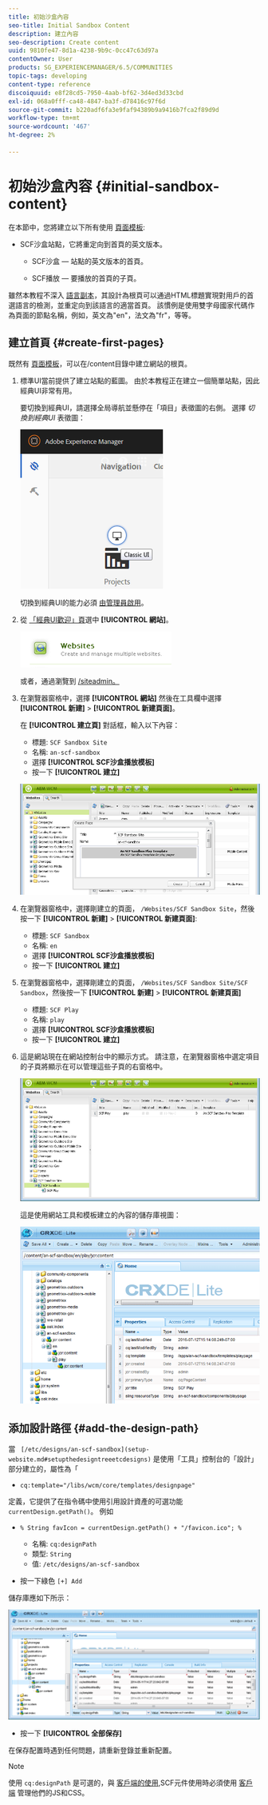 ```yaml
---
title: 初始沙盒內容
seo-title: Initial Sandbox Content
description: 建立內容
seo-description: Create content
uuid: 9810fe47-8d1a-4238-9b9c-0cc47c63d97a
contentOwner: User
products: SG_EXPERIENCEMANAGER/6.5/COMMUNITIES
topic-tags: developing
content-type: reference
discoiquuid: e8f28cd5-7950-4aab-bf62-3d4ed3d33cbd
exl-id: 068a0fff-ca48-4847-ba3f-d78416c97f6d
source-git-commit: b220adf6fa3e9faf94389b9a9416b7fca2f89d9d
workflow-type: tm+mt
source-wordcount: '467'
ht-degree: 2%

---
```


# 初始沙盒內容 {#initial-sandbox-content}

在本節中，您將建立以下所有使用 [頁面模板](initial-app.md#createthepagetemplate):

* SCF沙盒站點，它將重定向到首頁的英文版本。

   * SCF沙盒 — 站點的英文版本的首頁。

   * SCF播放 — 要播放的首頁的子頁。

雖然本教程不深入 [語言副本](../../help/sites-administering/tc-prep.md)，其設計為根頁可以通過HTML標題實現對用戶的首選語言的檢測，並重定向到該語言的適當首頁。 該慣例是使用雙字母國家代碼作為頁面的節點名稱，例如，英文為&quot;en&quot;，法文為&quot;fr&quot;，等等。

## 建立首頁 {#create-first-pages}

既然有 [頁面模板](initial-app.md#createthepagetemplate)，可以在/content目錄中建立網站的根頁。

1. 標準UI當前提供了建立站點的藍圖。 由於本教程正在建立一個簡單站點，因此經典UI非常有用。

   要切換到經典UI，請選擇全局導航並懸停在「項目」表徵圖的右側。 選擇 *切換到經典UI* 表徵圖：

   ![經典ui](assets/classic-ui.png)

   切換到經典UI的能力必須 [由管理員啟用](../../help/sites-administering/enable-classic-ui.md)。

1. 從 [「經典UI歡迎」頁](http://localhost:4502/welcome.html)選中 **[!UICONTROL 網站]**。

   ![經典ui網站](assets/classic-ui-website.png)

   或者，通過瀏覽到 [/siteadmin。](http://localhost:4502/siteadmin)

1. 在瀏覽器窗格中，選擇 **[!UICONTROL 網站]** 然後在工具欄中選擇 **[!UICONTROL 新建]** > **[!UICONTROL 新建頁面]**。

   在 **[!UICONTROL 建立頁]** 對話框，輸入以下內容：

   * 標題: `SCF Sandbox Site`
   * 名稱: `an-scf-sandbox`
   * 選擇 **[!UICONTROL SCF沙盒播放模板]**
   * 按一下 **[!UICONTROL 建立]**

   ![經典UI建立頁](assets/classic-ui-create-page.png)

1. 在瀏覽器窗格中，選擇剛建立的頁面， `/Websites/SCF Sandbox Site`，然後按一下 **[!UICONTROL 新建]** > **[!UICONTROL 新建頁面]**:

   * 標題: `SCF Sandbox`
   * 名稱: `en`
   * 選擇 **[!UICONTROL SCF沙盒播放模板]**
   * 按一下 **[!UICONTROL 建立]**

1. 在瀏覽器窗格中，選擇剛建立的頁面， `/Websites/SCF Sandbox Site/SCF Sandbox`，然後按一下 **[!UICONTROL 新建]** > **[!UICONTROL 新建頁面]**

   * 標題: `SCF Play`
   * 名稱: `play`
   * 選擇 **[!UICONTROL SCF沙盒播放模板]**
   * 按一下 **[!UICONTROL 建立]**

1. 這是網站現在在網站控制台中的顯示方式。 請注意，在瀏覽器窗格中選定項目的子頁將顯示在可以管理這些子頁的右窗格中。

   ![經典UI網頁](assets/classic-ui-website-page.png)

   這是使用網站工具和模板建立的內容的儲存庫視圖：

   ![經典UI儲存庫視圖](assets/classic-ui-repository-view.png)

## 添加設計路徑 {#add-the-design-path}

當 ` [/etc/designs/an-scf-sandbox](setup-website.md#setupthedesigntreeetcdesigns)` 是使用「工具」控制台的「設計」部分建立的，屬性為「

* `cq:template="/libs/wcm/core/templates/designpage"`

定義，它提供了在指令碼中使用引用設計資產的可選功能 `currentDesign.getPath()`。 例如

* `% String favIcon = currentDesign.getPath() + "/favicon.ico"; %`


   * 名稱: `cq:designPath`
   * 類型: `String`
   * 值: `/etc/designs/an-scf-sandbox`

* 按一下綠色 `[+] Add`

儲存庫應如下所示：

![經典ui儲存庫路徑](assets/classic-ui-repository-path.png)

* 按一下 **[!UICONTROL 全部保存]**

在保存配置時遇到任何問題，請重新登錄並重新配置。

>[!NOTE]
>
>使用 `cq:designPath` 是可選的，與 [客戶端的使用](develop-app.md#includeclientlibsintemplate),SCF元件使用時必須使用 [客戶端](client-customize.md#clientlibs-for-scf) 管理他們的JS和CSS。
